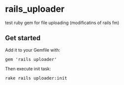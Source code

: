 rails_uploader
==============

test ruby gem for file uploading (modificatins of rails fm)


Get started
------------

Add it to your Gemfile with:

<pre>
gem 'rails_uploader'
</pre>


Then execute init task:

<pre>
rake rails_uploader:init
</pre>
